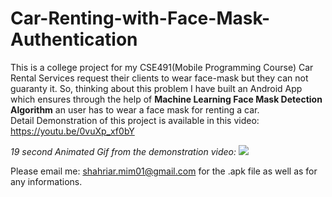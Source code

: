 # Car-Renting-with-Face-Mask-Authentication
This is a college project for my CSE491(Mobile Programming Course)
Car Rental Services request their clients to wear face-mask but they can not guaranty it. So, thinking about this problem I have built an Android App which ensures through the help of **Machine Learning Face Mask Detection Algorithm** an user has to wear a face mask for renting a car.  
Detail Demonstration of this project is available in this video: https://youtu.be/0vuXp_xf0bY

*19 second Animated Gif from the demonstration video:*
![](https://github.com/Shahriar-Mim/Car-Renting-with-Face-Mask-Authentication-Android-App/blob/main/demo%20animation.gif)

Please email me: shahriar.mim01@gmail.com for the .apk file as well as for any informations. 

